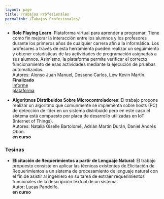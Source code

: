 ```yaml
---
layout: page
title: Trabajos Profesionales
permalink: /Tabajos Profesionales/
---
```


* **Role Playing Learn**: Plataforma virtual para aprender a programar. Tiene como fin mejorar la interacción entre los alumnos y los profesores durante los primeros años de cualquier carrera afín a la informática. Los profesores a través de esta herramienta pueden realizar un seguimiento y obtener estadísticas de las actividades de programación asignadas a sus alumnos. Asimismo, la plataforma permite verificar el correcto funcionamiento de esas actividades mediante la ejecución de pruebas automatizadas.  
Autores: Alonso Juan Manuel, Desseno Carlos, Lew Kevin Martín.   
**Finalizado**  
[informe](/proyectos/RolePlayLearn/roleplayinglearn.pdf)  
[plataforma](http://45.55.50.158:8080/web-app/#!/login)  

* **Algoritmos Distribuidos Sobre Microcontroladores**: El trabajo propone realizar un algoritmo que comúnmente se implementa sobre hosts (PC) de detección de líder en un sistema distribuido pero en este caso  el sistema está compuesto por placa de desarrollo utilizadas en IoT (Internet of Things).   
Autores: Natalia Giselle Bartolomé, Adrián Martín Durán, Daniel Andrés Obon.  
**en curso**   

### Tesinas

* **Elicitación de Requerimientos a partir de Lenguaje Natural**: El trabajo propuesto consiste en aplicar las técnicas existentes de Elicitación de Requerimientos a un sistema de procesamiento de lenguaje natural con el fin de asistir al ingeniero en su tarea de extraer requerimientos funcionales de la descripción textual de un sistema.  
Autor: Lucas Pandolfo.   
**en curso** 


